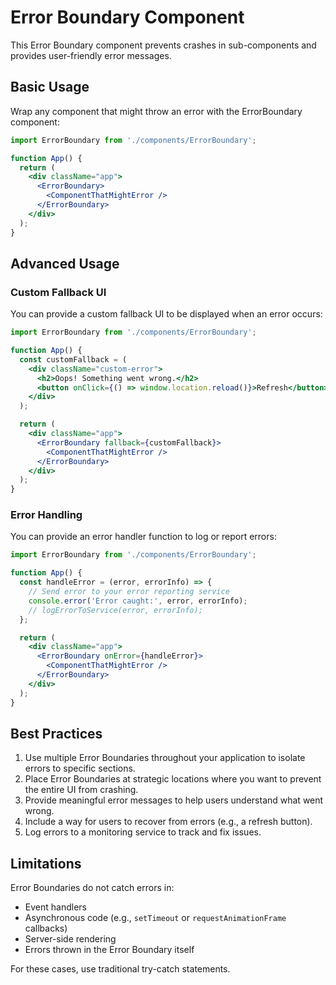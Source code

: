# Error Boundary Component

This Error Boundary component prevents crashes in sub-components and provides user-friendly error messages.

## Basic Usage

Wrap any component that might throw an error with the ErrorBoundary component:

```jsx
import ErrorBoundary from './components/ErrorBoundary';

function App() {
  return (
    <div className="app">
      <ErrorBoundary>
        <ComponentThatMightError />
      </ErrorBoundary>
    </div>
  );
}
```

## Advanced Usage

### Custom Fallback UI

You can provide a custom fallback UI to be displayed when an error occurs:

```jsx
import ErrorBoundary from './components/ErrorBoundary';

function App() {
  const customFallback = (
    <div className="custom-error">
      <h2>Oops! Something went wrong.</h2>
      <button onClick={() => window.location.reload()}>Refresh</button>
    </div>
  );

  return (
    <div className="app">
      <ErrorBoundary fallback={customFallback}>
        <ComponentThatMightError />
      </ErrorBoundary>
    </div>
  );
}
```

### Error Handling

You can provide an error handler function to log or report errors:

```jsx
import ErrorBoundary from './components/ErrorBoundary';

function App() {
  const handleError = (error, errorInfo) => {
    // Send error to your error reporting service
    console.error('Error caught:', error, errorInfo);
    // logErrorToService(error, errorInfo);
  };

  return (
    <div className="app">
      <ErrorBoundary onError={handleError}>
        <ComponentThatMightError />
      </ErrorBoundary>
    </div>
  );
}
```

## Best Practices

1. Use multiple Error Boundaries throughout your application to isolate errors to specific sections.
2. Place Error Boundaries at strategic locations where you want to prevent the entire UI from crashing.
3. Provide meaningful error messages to help users understand what went wrong.
4. Include a way for users to recover from errors (e.g., a refresh button).
5. Log errors to a monitoring service to track and fix issues.

## Limitations

Error Boundaries do not catch errors in:

- Event handlers
- Asynchronous code (e.g., `setTimeout` or `requestAnimationFrame` callbacks)
- Server-side rendering
- Errors thrown in the Error Boundary itself

For these cases, use traditional try-catch statements.
